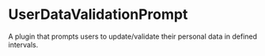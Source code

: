 # UserDataValidationPrompt

A plugin that prompts users to update/validate their personal data in defined intervals.
